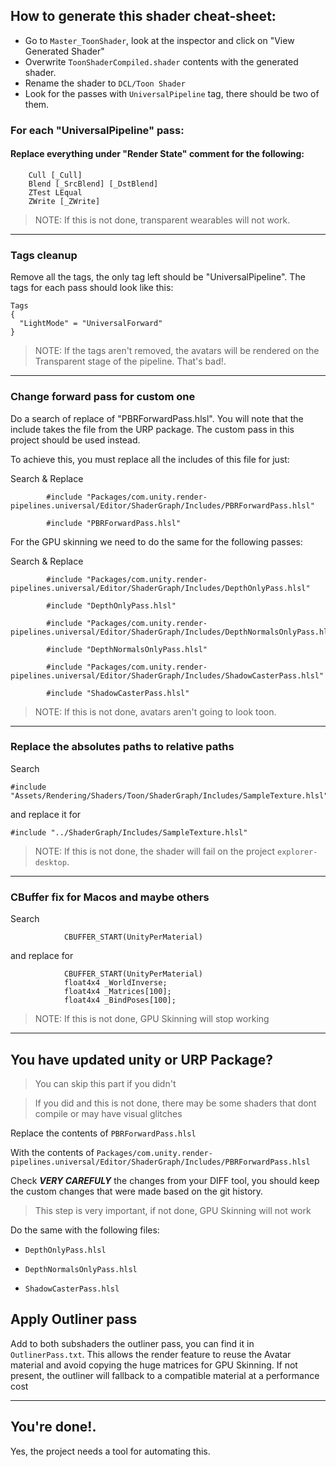 ## How to generate this shader cheat-sheet:

- Go to `Master_ToonShader`, look at the inspector and click on "View Generated Shader"
- Overwrite `ToonShaderCompiled.shader` contents with the generated shader.
- Rename the shader to `DCL/Toon Shader`
- Look for the passes with `UniversalPipeline` tag, there should be two of them.

### For each "UniversalPipeline" pass:

#### Replace everything under "Render State" comment for the following:

```
    Cull [_Cull]
    Blend [_SrcBlend] [_DstBlend]
    ZTest LEqual
    ZWrite [_ZWrite]
```

> NOTE: If this is not done, transparent wearables will not work.
---
### Tags cleanup

Remove all the tags, the only tag left should be "UniversalPipeline". The tags for each pass should look like this:

```
Tags
{
  "LightMode" = "UniversalForward"
}
```

> NOTE: If the tags aren't removed, the avatars will be rendered on the Transparent stage of the pipeline. That's bad!.
---
### Change forward pass for custom one

Do a search of replace of "PBRForwardPass.hlsl". You will note that the include takes the file from the URP package. The
custom pass in this project should be used instead.

To achieve this, you must replace all the includes of this file for just:

Search & Replace
```
        #include "Packages/com.unity.render-pipelines.universal/Editor/ShaderGraph/Includes/PBRForwardPass.hlsl"

        #include "PBRForwardPass.hlsl"
```
        

For the GPU skinning we need to do the same for the following passes:

Search & Replace
```
        #include "Packages/com.unity.render-pipelines.universal/Editor/ShaderGraph/Includes/DepthOnlyPass.hlsl"
        
        #include "DepthOnlyPass.hlsl"
```

```
        #include "Packages/com.unity.render-pipelines.universal/Editor/ShaderGraph/Includes/DepthNormalsOnlyPass.hlsl"

        #include "DepthNormalsOnlyPass.hlsl"
```

```
        #include "Packages/com.unity.render-pipelines.universal/Editor/ShaderGraph/Includes/ShadowCasterPass.hlsl"

        #include "ShadowCasterPass.hlsl"
```

> NOTE: If this is not done, avatars aren't going to look toon.
---
### Replace the absolutes paths to relative paths

Search
```
#include "Assets/Rendering/Shaders/Toon/ShaderGraph/Includes/SampleTexture.hlsl"
```

and replace it for

```
#include "../ShaderGraph/Includes/SampleTexture.hlsl"
```

> NOTE: If this is not done, the shader will fail on the project `explorer-desktop`.

---
### CBuffer fix for Macos and maybe others

Search
```
            CBUFFER_START(UnityPerMaterial)
```
and replace for
```
            CBUFFER_START(UnityPerMaterial)
            float4x4 _WorldInverse;
            float4x4 _Matrices[100];
            float4x4 _BindPoses[100];
```
> NOTE: If this is not done, GPU Skinning will stop working
---
## You have updated unity or URP Package?

> You can skip this part if you didn't

> If you did and this is not done, there may be some shaders that dont compile or may have visual glitches

Replace the contents of `PBRForwardPass.hlsl`

With the contents of `Packages/com.unity.render-pipelines.universal/Editor/ShaderGraph/Includes/PBRForwardPass.hlsl`

Check **_VERY CAREFULY_** the changes from your DIFF tool, you should keep the custom changes that were made based on the git history.

> This step is very important, if not done, GPU Skinning will not work

Do the same with the following files:

- `DepthOnlyPass.hlsl`

- `DepthNormalsOnlyPass.hlsl`

- `ShadowCasterPass.hlsl`


## Apply Outliner pass
Add to both subshaders the outliner pass, you can find it in `OutlinerPass.txt`. 
This allows the render feature to reuse the Avatar material and avoid copying the huge matrices for GPU Skinning.
If not present, the outliner will fallback to a compatible material at a performance cost 


---
## You're done!.

Yes, the project needs a tool for automating this.  
